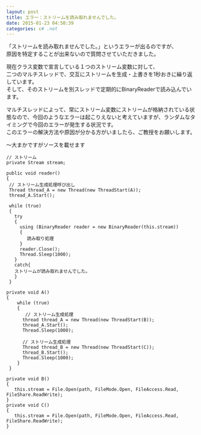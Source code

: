 ```yaml
---
layout: post
title: エラー：ストリームを読み取れませんでした。
date: 2015-01-23 04:50:39
categories: c# .net
---
```

<p>「ストリームを読み取れませんでした。」というエラーが出るのですが、<br>
原因を特定することが出来ないので質問させていただきました。</p>

<p>現在クラス変数で宣言している１つのストリーム変数に対して、<br>
二つのマルチスレッドで、交互にストリームを生成・上書きを1秒おきに繰り返しています。<br>
そして、そのストリームを別スレッドで定期的にBinaryReaderで読み込んでいます。</p>

<p>マルチスレッドによって、常にストリーム変数にストリームが格納されている状態なので、今回のようなエラーは起こりえないと考えていますが、ランダムなタイミングで今回のエラーが発生する状況です。<br>
このエラーの解決方法や原因が分かる方がいましたら、ご教授をお願いします。</p>

<p>～大まかですがソースを載せます</p>

```
// ストリーム
private Stream stream;

public void reader()
{
 // ストリーム生成処理呼び出し
 Thread thread_A = new Thread(new ThreadStart(A));
 thread_A.Start();

 while (true)
 {
   try
   {
     using (BinaryReader reader = new BinaryReader(this.stream))
     {
      　読み取り処理
     }
     reader.Close();
     Thread.Sleep(1000);
   }
   catch{
   ストリームが読み取れませんでした。
   }
 }

private void A()
{
    while (true)
    {
       // ストリーム生成処理
      thread thread_A = new Thread(new ThreadStart(B));
      thread_A.Start();
      Thread.Sleep(1000);

      // ストリーム生成処理
      Thread thread_B = new Thread(new ThreadStart(C));
      thread_B.Start();
      Thread.Sleep(1000);
    }
 }

private void B()
{ 
   this.stream = File.Open(path, FileMode.Open, FileAccess.Read,     FileShare.ReadWrite);
}
private void C()
{ 
   this.stream = File.Open(path, FileMode.Open, FileAccess.Read, FileShare.ReadWrite);
}
```
